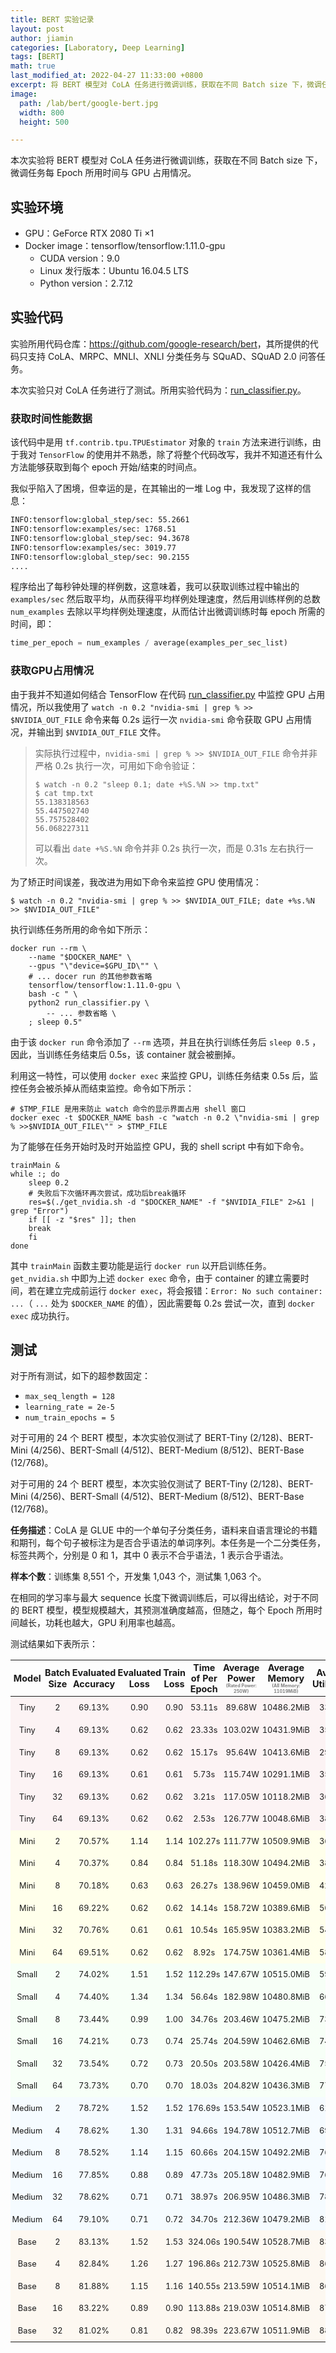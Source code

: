 ```yaml
---
title: BERT 实验记录
layout: post
author: jiamin
categories: [Laboratory, Deep Learning]
tags: [BERT]
math: true
last_modified_at: 2022-04-27 11:33:00 +0800
excerpt: 将 BERT 模型对 CoLA 任务进行微调训练，获取在不同 Batch size 下，微调任务每 Epoch 所用时间与 GPU 占用情况。
image:
  path: /lab/bert/google-bert.jpg
  width: 800
  height: 500

---
```


本次实验将 BERT 模型对 CoLA 任务进行微调训练，获取在不同 Batch size 下，微调任务每 Epoch 所用时间与 GPU 占用情况。

## 实验环境

* GPU：GeForce RTX 2080 Ti $\times 1$
* Docker image：tensorflow/tensorflow:1.11.0-gpu
  * CUDA version：9.0
  * Linux 发行版本：Ubuntu 16.04.5 LTS
  * Python version：2.7.12

## 实验代码

实验所用代码仓库：<a href="https://github.com/google-research/bert" target="_blank">https://github.com/google-research/bert</a>，其所提供的代码只支持 CoLA、MRPC、MNLI、XNLI 分类任务与 SQuAD、SQuAD 2.0 问答任务。

本次实验只对 CoLA 任务进行了测试。所用实验代码为：<a href="https://github.com/google-research/bert/blob/master/run_classifier.py"  target="_blank">run_classifier.py</a>。

### 获取时间性能数据

该代码中是用 `tf.contrib.tpu.TPUEstimator` 对象的 `train` 方法来进行训练，由于我对 `TensorFlow` 的使用并不熟悉，除了将整个代码改写，我并不知道还有什么方法能够获取到每个 epoch 开始/结束的时间点。

我似乎陷入了困境，但幸运的是，在其输出的一堆 Log 中，我发现了这样的信息：

```sh
INFO:tensorflow:global_step/sec: 55.2661
INFO:tensorflow:examples/sec: 1768.51
INFO:tensorflow:global_step/sec: 94.3678
INFO:tensorflow:examples/sec: 3019.77
INFO:tensorflow:global_step/sec: 90.2155
....
```

程序给出了每秒钟处理的样例数，这意味着，我可以获取训练过程中输出的 `examples/sec` 然后取平均，从而获得平均样例处理速度，然后用训练样例的总数 `num_examples` 去除以平均样例处理速度，从而估计出微调训练时每 epoch 所需的时间，即：

```python
time_per_epoch = num_examples / average(examples_per_sec_list)
```

### 获取GPU占用情况

由于我并不知道如何结合 TensorFlow 在代码 <a href="https://github.com/google-research/bert/blob/master/run_classifier.py"  target="_blank">run_classifier.py</a> 中监控 GPU 占用情况，所以我使用了 `watch -n 0.2 "nvidia-smi | grep % >> $NVIDIA_OUT_FILE` 命令来每 0.2s 运行一次 `nvidia-smi` 命令获取 GPU 占用情况，并输出到 `$NVIDIA_OUT_FILE` 文件。

> 实际执行过程中，`nvidia-smi | grep % >> $NVIDIA_OUT_FILE` 命令并非严格 0.2s 执行一次，可用如下命令验证：
>
> ```shell
> $ watch -n 0.2 "sleep 0.1; date +%S.%N >> tmp.txt"
> $ cat tmp.txt
> 55.138318563
> 55.447502740
> 55.757528402
> 56.068227311
> ```
>
> 可以看出 `date +%S.%N` 命令并非 0.2s 执行一次，而是 0.31s 左右执行一次。

为了矫正时间误差，我改进为用如下命令来监控 GPU 使用情况：

```shell
$ watch -n 0.2 "nvidia-smi | grep % >> $NVIDIA_OUT_FILE; date +%s.%N  >> $NVIDIA_OUT_FILE"
```

执行训练任务所用的命令如下所示：

```shell
docker run --rm \
    --name "$DOCKER_NAME" \
    --gpus "\"device=$GPU_ID\"" \
    # ... docer run 的其他参数省略
    tensorflow/tensorflow:1.11.0-gpu \
    bash -c " \
    python2 run_classifier.py \
    	-- ... 参数省略 \
    ; sleep 0.5"
```

由于该 `docker run` 命令添加了 `--rm` 选项，并且在执行训练任务后 `sleep 0.5` ，因此，当训练任务结束后 0.5s，该 container 就会被删掉。

利用这一特性，可以使用 `docker exec` 来监控 GPU，训练任务结束 0.5s 后，监控任务会被杀掉从而结束监控。命令如下所示：

```shell
# $TMP_FILE 是用来防止 watch 命令的显示界面占用 shell 窗口
docker exec -t $DOCKER_NAME bash -c "watch -n 0.2 \"nvidia-smi | grep % >>$NVIDIA_OUT_FILE\"" > $TMP_FILE
```

为了能够在任务开始时及时开始监控 GPU，我的 shell script 中有如下命令。

```shell
trainMain &
while :; do
    sleep 0.2
    # 失败后下次循环再次尝试，成功后break循环
    res=$(./get_nvidia.sh -d "$DOCKER_NAME" -f "$NVIDIA_FILE" 2>&1 | grep "Error")
    if [[ -z "$res" ]]; then
    break
    fi
done
```

其中 `trainMain` 函数主要功能是运行 `docker run` 以开启训练任务。`get_nvidia.sh` 中即为上述 `docker exec` 命令，由于 container 的建立需要时间，若在建立完成前运行 `docker exec`，将会报错：`Error: No such container: ...`（ `...` 处为 `$DOCKER_NAME` 的值），因此需要每 0.2s 尝试一次，直到 `docker exec` 成功执行。

## 测试

对于所有测试，如下的超参数固定：

* `max_seq_length = 128`
* `learning_rate = 2e-5`
* `num_train_epochs = 5`

对于可用的 24 个 BERT 模型，本次实验仅测试了 BERT-Tiny (2/128)、BERT-Mini (4/256)、BERT-Small (4/512)、BERT-Medium (8/512)、BERT-Base (12/768)。

对于可用的 24 个 BERT 模型，本次实验仅测试了 BERT-Tiny (2/128)、BERT-Mini (4/256)、BERT-Small (4/512)、BERT-Medium (8/512)、BERT-Base (12/768)。

**任务描述**：CoLA 是 GLUE 中的一个单句子分类任务，语料来自语言理论的书籍和期刊，每个句子被标注为是否合乎语法的单词序列。本任务是一个二分类任务，标签共两个，分别是 0 和 1，其中 0 表示不合乎语法，1 表示合乎语法。

**样本个数**：训练集 8,551 个，开发集 1,043 个，测试集 1,063 个。

在相同的学习率与最大 sequence 长度下微调训练后，可以得出结论，对于不同的 BERT 模型，模型规模越大，其预测准确度越高，但随之，每个 Epoch 所用时间越长，功耗也越大，GPU 利用率也越高。

测试结果如下表所示：

<div class="table-wrapper">
<table><thead><tr><th style="text-align: center;padding: 0.15rem 0.1rem; font-size: 90%; white-space: normal; line-height: 1.2">Model</th><th style="text-align: center;padding: 0.15rem 0.1rem; font-size: 90%; white-space: normal; line-height: 1.2">Batch Size</th><th style="text-align: center;padding: 0.15rem 0.1rem; font-size: 90%; white-space: normal; line-height: 1.2">Evaluated Accuracy</th><th style="text-align: center;padding: 0.15rem 0.1rem; font-size: 90%; white-space: normal; line-height: 1.2">Evaluated Loss</th><th style="text-align: center;padding: 0.15rem 0.1rem; font-size: 90%; white-space: normal; line-height: 1.2">Train Loss</th><th style="text-align: center;padding: 0.15rem 0.1rem; font-size: 90%; white-space: normal; line-height: 1.2">Time of Per Epoch</th><th style="text-align: center;padding: 0.15rem 0.1rem; font-size: 90%; white-space: normal; line-height: 1.2">Average Power <p style="font-size: 50%; color:gray; margin: 0">(Rated Power: 250W)</p></th><th style="text-align: center;padding: 0.15rem 0.1rem; font-size: 90%; white-space: normal; line-height: 1.2">Average Memory <p style="font-size: 50%; color:gray; margin: 0">(All Memory: 11019MiB)</p></th><th style="text-align: center;padding: 0.15rem 0.1rem; font-size: 90%; white-space: normal; line-height: 1.2">Average Utilization</th><th style="text-align: center;padding: 0.15rem 0.1rem; font-size: 90%; white-space: normal; line-height: 1.2">Real time GPU performance</th></tr></thead><tbody><tr style="background-color: rgb(252, 243, 244); text-align: center; font-size: 80%;"><td style="padding: 0.175rem 0.15rem;">Tiny</td><td style="padding: 0.175rem 0.15rem;">2</td><td style="padding: 0.175rem 0.15rem;">69.13%</td><td style="padding: 0.175rem 0.15rem;">0.90</td><td style="padding: 0.175rem 0.15rem;">0.90</td><td style="padding: 0.175rem 0.15rem;">53.11s</td><td style="padding: 0.175rem 0.15rem;">89.68W</td><td style="padding: 0.175rem 0.15rem;">10486.2MiB</td><td style="padding: 0.175rem 0.15rem;">33.16%</td><td style="padding: 0.175rem 0.15rem;"><img alt="bert_report_CoLA_Tiny_2.png" class="preview-img bg normal" data-loaded="false" height="30px" src="/lab/bert/bert_report_CoLA_Tiny_2.png" style="margin: 0; height: 30px"/></td></tr><tr style="background-color: rgb(252, 243, 244); text-align: center; font-size: 80%;"><td style="padding: 0.175rem 0.15rem;">Tiny</td><td style="padding: 0.175rem 0.15rem;">4</td><td style="padding: 0.175rem 0.15rem;">69.13%</td><td style="padding: 0.175rem 0.15rem;">0.62</td><td style="padding: 0.175rem 0.15rem;">0.62</td><td style="padding: 0.175rem 0.15rem;">23.33s</td><td style="padding: 0.175rem 0.15rem;">103.02W</td><td style="padding: 0.175rem 0.15rem;">10431.9MiB</td><td style="padding: 0.175rem 0.15rem;">35.31%</td><td style="padding: 0.175rem 0.15rem;"><img alt="bert_report_CoLA_Tiny_4.png" class="preview-img bg normal" data-loaded="false" height="30px" src="/lab/bert/bert_report_CoLA_Tiny_4.png" style="margin: 0; height: 30px"/></td></tr><tr style="background-color: rgb(252, 243, 244); text-align: center; font-size: 80%;"><td style="padding: 0.175rem 0.15rem;">Tiny</td><td style="padding: 0.175rem 0.15rem;">8</td><td style="padding: 0.175rem 0.15rem;">69.13%</td><td style="padding: 0.175rem 0.15rem;">0.62</td><td style="padding: 0.175rem 0.15rem;">0.62</td><td style="padding: 0.175rem 0.15rem;">15.17s</td><td style="padding: 0.175rem 0.15rem;">95.64W</td><td style="padding: 0.175rem 0.15rem;">10413.6MiB</td><td style="padding: 0.175rem 0.15rem;">29.60%</td><td style="padding: 0.175rem 0.15rem;"><img alt="bert_report_CoLA_Tiny_8.png" class="preview-img bg normal" data-loaded="false" height="30px" src="/lab/bert/bert_report_CoLA_Tiny_8.png" style="margin: 0; height: 30px"/></td></tr><tr style="background-color: rgb(252, 243, 244); text-align: center; font-size: 80%;"><td style="padding: 0.175rem 0.15rem;">Tiny</td><td style="padding: 0.175rem 0.15rem;">16</td><td style="padding: 0.175rem 0.15rem;">69.13%</td><td style="padding: 0.175rem 0.15rem;">0.61</td><td style="padding: 0.175rem 0.15rem;">0.61</td><td style="padding: 0.175rem 0.15rem;">5.73s</td><td style="padding: 0.175rem 0.15rem;">115.74W</td><td style="padding: 0.175rem 0.15rem;">10291.1MiB</td><td style="padding: 0.175rem 0.15rem;">35.01%</td><td style="padding: 0.175rem 0.15rem;"><img alt="bert_report_CoLA_Tiny_16.png" class="preview-img bg normal" data-loaded="false" height="30px" src="/lab/bert/bert_report_CoLA_Tiny_16.png" style="margin: 0; height: 30px"/></td></tr><tr style="background-color: rgb(252, 243, 244); text-align: center; font-size: 80%;"><td style="padding: 0.175rem 0.15rem;">Tiny</td><td style="padding: 0.175rem 0.15rem;">32</td><td style="padding: 0.175rem 0.15rem;">69.13%</td><td style="padding: 0.175rem 0.15rem;">0.62</td><td style="padding: 0.175rem 0.15rem;">0.62</td><td style="padding: 0.175rem 0.15rem;">3.21s</td><td style="padding: 0.175rem 0.15rem;">117.05W</td><td style="padding: 0.175rem 0.15rem;">10118.2MiB</td><td style="padding: 0.175rem 0.15rem;">36.09%</td><td style="padding: 0.175rem 0.15rem;"><img alt="bert_report_CoLA_Tiny_32.png" class="preview-img bg normal" data-loaded="false" height="30px" src="/lab/bert/bert_report_CoLA_Tiny_32.png" style="margin: 0; height: 30px"/></td></tr><tr style="background-color: rgb(252, 243, 244); text-align: center; font-size: 80%;"><td style="padding: 0.175rem 0.15rem;">Tiny</td><td style="padding: 0.175rem 0.15rem;">64</td><td style="padding: 0.175rem 0.15rem;">69.13%</td><td style="padding: 0.175rem 0.15rem;">0.62</td><td style="padding: 0.175rem 0.15rem;">0.62</td><td style="padding: 0.175rem 0.15rem;">2.53s</td><td style="padding: 0.175rem 0.15rem;">126.77W</td><td style="padding: 0.175rem 0.15rem;">10048.6MiB</td><td style="padding: 0.175rem 0.15rem;">38.79%</td><td style="padding: 0.175rem 0.15rem;"><img alt="bert_report_CoLA_Tiny_64.png" class="preview-img bg normal" data-loaded="false" height="30px" src="/lab/bert/bert_report_CoLA_Tiny_64.png" style="margin: 0; height: 30px"/></td></tr><tr style="background-color: rgb(255, 255, 235); text-align: center; font-size: 80%;"><td style="padding: 0.175rem 0.15rem;">Mini</td><td style="padding: 0.175rem 0.15rem;">2</td><td style="padding: 0.175rem 0.15rem;">70.57%</td><td style="padding: 0.175rem 0.15rem;">1.14</td><td style="padding: 0.175rem 0.15rem;">1.14</td><td style="padding: 0.175rem 0.15rem;">102.27s</td><td style="padding: 0.175rem 0.15rem;">111.77W</td><td style="padding: 0.175rem 0.15rem;">10509.9MiB</td><td style="padding: 0.175rem 0.15rem;">36.02%</td><td style="padding: 0.175rem 0.15rem;"><img alt="bert_report_CoLA_Mini_2.png" class="preview-img bg normal" data-loaded="false" height="30px" src="/lab/bert/bert_report_CoLA_Mini_2.png" style="margin: 0; height: 30px"/></td></tr><tr style="background-color: rgb(255, 255, 235); text-align: center; font-size: 80%;"><td style="padding: 0.175rem 0.15rem;">Mini</td><td style="padding: 0.175rem 0.15rem;">4</td><td style="padding: 0.175rem 0.15rem;">70.37%</td><td style="padding: 0.175rem 0.15rem;">0.84</td><td style="padding: 0.175rem 0.15rem;">0.84</td><td style="padding: 0.175rem 0.15rem;">51.18s</td><td style="padding: 0.175rem 0.15rem;">118.30W</td><td style="padding: 0.175rem 0.15rem;">10494.2MiB</td><td style="padding: 0.175rem 0.15rem;">38.39%</td><td style="padding: 0.175rem 0.15rem;"><img alt="bert_report_CoLA_Mini_4.png" class="preview-img bg normal" data-loaded="false" height="30px" src="/lab/bert/bert_report_CoLA_Mini_4.png" style="margin: 0; height: 30px"/></td></tr><tr style="background-color: rgb(255, 255, 235); text-align: center; font-size: 80%;"><td style="padding: 0.175rem 0.15rem;">Mini</td><td style="padding: 0.175rem 0.15rem;">8</td><td style="padding: 0.175rem 0.15rem;">70.18%</td><td style="padding: 0.175rem 0.15rem;">0.63</td><td style="padding: 0.175rem 0.15rem;">0.63</td><td style="padding: 0.175rem 0.15rem;">26.27s</td><td style="padding: 0.175rem 0.15rem;">138.96W</td><td style="padding: 0.175rem 0.15rem;">10459.0MiB</td><td style="padding: 0.175rem 0.15rem;">42.70%</td><td style="padding: 0.175rem 0.15rem;"><img alt="bert_report_CoLA_Mini_8.png" class="preview-img bg normal" data-loaded="false" height="30px" src="/lab/bert/bert_report_CoLA_Mini_8.png" style="margin: 0; height: 30px"/></td></tr><tr style="background-color: rgb(255, 255, 235); text-align: center; font-size: 80%;"><td style="padding: 0.175rem 0.15rem;">Mini</td><td style="padding: 0.175rem 0.15rem;">16</td><td style="padding: 0.175rem 0.15rem;">69.22%</td><td style="padding: 0.175rem 0.15rem;">0.62</td><td style="padding: 0.175rem 0.15rem;">0.62</td><td style="padding: 0.175rem 0.15rem;">14.14s</td><td style="padding: 0.175rem 0.15rem;">158.72W</td><td style="padding: 0.175rem 0.15rem;">10389.6MiB</td><td style="padding: 0.175rem 0.15rem;">50.77%</td><td style="padding: 0.175rem 0.15rem;"><img alt="bert_report_CoLA_Mini_16.png" class="preview-img bg normal" data-loaded="false" height="30px" src="/lab/bert/bert_report_CoLA_Mini_16.png" style="margin: 0; height: 30px"/></td></tr><tr style="background-color: rgb(255, 255, 235); text-align: center; font-size: 80%;"><td style="padding: 0.175rem 0.15rem;">Mini</td><td style="padding: 0.175rem 0.15rem;">32</td><td style="padding: 0.175rem 0.15rem;">70.76%</td><td style="padding: 0.175rem 0.15rem;">0.61</td><td style="padding: 0.175rem 0.15rem;">0.61</td><td style="padding: 0.175rem 0.15rem;">10.54s</td><td style="padding: 0.175rem 0.15rem;">165.95W</td><td style="padding: 0.175rem 0.15rem;">10383.2MiB</td><td style="padding: 0.175rem 0.15rem;">54.42%</td><td style="padding: 0.175rem 0.15rem;"><img alt="bert_report_CoLA_Mini_32.png" class="preview-img bg normal" data-loaded="false" height="30px" src="/lab/bert/bert_report_CoLA_Mini_32.png" style="margin: 0; height: 30px"/></td></tr><tr style="background-color: rgb(255, 255, 235); text-align: center; font-size: 80%;"><td style="padding: 0.175rem 0.15rem;">Mini</td><td style="padding: 0.175rem 0.15rem;">64</td><td style="padding: 0.175rem 0.15rem;">69.51%</td><td style="padding: 0.175rem 0.15rem;">0.62</td><td style="padding: 0.175rem 0.15rem;">0.62</td><td style="padding: 0.175rem 0.15rem;">8.92s</td><td style="padding: 0.175rem 0.15rem;">174.75W</td><td style="padding: 0.175rem 0.15rem;">10361.4MiB</td><td style="padding: 0.175rem 0.15rem;">58.74%</td><td style="padding: 0.175rem 0.15rem;"><img alt="bert_report_CoLA_Mini_64.png" class="preview-img bg normal" data-loaded="false" height="30px" src="/lab/bert/bert_report_CoLA_Mini_64.png" style="margin: 0; height: 30px"/></td></tr><tr style="background-color: rgb(247, 255, 247); text-align: center; font-size: 80%;"><td style="padding: 0.175rem 0.15rem;">Small</td><td style="padding: 0.175rem 0.15rem;">2</td><td style="padding: 0.175rem 0.15rem;">74.02%</td><td style="padding: 0.175rem 0.15rem;">1.51</td><td style="padding: 0.175rem 0.15rem;">1.52</td><td style="padding: 0.175rem 0.15rem;">112.29s</td><td style="padding: 0.175rem 0.15rem;">147.67W</td><td style="padding: 0.175rem 0.15rem;">10515.0MiB</td><td style="padding: 0.175rem 0.15rem;">59.22%</td><td style="padding: 0.175rem 0.15rem;"><img alt="bert_report_CoLA_Small_2.png" class="preview-img bg normal" data-loaded="false" height="30px" src="/lab/bert/bert_report_CoLA_Small_2.png" style="margin: 0; height: 30px"/></td></tr><tr style="background-color: rgb(247, 255, 247); text-align: center; font-size: 80%;"><td style="padding: 0.175rem 0.15rem;">Small</td><td style="padding: 0.175rem 0.15rem;">4</td><td style="padding: 0.175rem 0.15rem;">74.40%</td><td style="padding: 0.175rem 0.15rem;">1.34</td><td style="padding: 0.175rem 0.15rem;">1.34</td><td style="padding: 0.175rem 0.15rem;">56.64s</td><td style="padding: 0.175rem 0.15rem;">182.98W</td><td style="padding: 0.175rem 0.15rem;">10480.8MiB</td><td style="padding: 0.175rem 0.15rem;">66.60%</td><td style="padding: 0.175rem 0.15rem;"><img alt="bert_report_CoLA_Small_4.png" class="preview-img bg normal" data-loaded="false" height="30px" src="/lab/bert/bert_report_CoLA_Small_4.png" style="margin: 0; height: 30px"/></td></tr><tr style="background-color: rgb(247, 255, 247); text-align: center; font-size: 80%;"><td style="padding: 0.175rem 0.15rem;">Small</td><td style="padding: 0.175rem 0.15rem;">8</td><td style="padding: 0.175rem 0.15rem;">73.44%</td><td style="padding: 0.175rem 0.15rem;">0.99</td><td style="padding: 0.175rem 0.15rem;">1.00</td><td style="padding: 0.175rem 0.15rem;">34.76s</td><td style="padding: 0.175rem 0.15rem;">203.46W</td><td style="padding: 0.175rem 0.15rem;">10475.2MiB</td><td style="padding: 0.175rem 0.15rem;">73.51%</td><td style="padding: 0.175rem 0.15rem;"><img alt="bert_report_CoLA_Small_8.png" class="preview-img bg normal" data-loaded="false" height="30px" src="/lab/bert/bert_report_CoLA_Small_8.png" style="margin: 0; height: 30px"/></td></tr><tr style="background-color: rgb(247, 255, 247); text-align: center; font-size: 80%;"><td style="padding: 0.175rem 0.15rem;">Small</td><td style="padding: 0.175rem 0.15rem;">16</td><td style="padding: 0.175rem 0.15rem;">74.21%</td><td style="padding: 0.175rem 0.15rem;">0.73</td><td style="padding: 0.175rem 0.15rem;">0.74</td><td style="padding: 0.175rem 0.15rem;">25.74s</td><td style="padding: 0.175rem 0.15rem;">204.59W</td><td style="padding: 0.175rem 0.15rem;">10462.6MiB</td><td style="padding: 0.175rem 0.15rem;">74.33%</td><td style="padding: 0.175rem 0.15rem;"><img alt="bert_report_CoLA_Small_16.png" class="preview-img bg normal" data-loaded="false" height="30px" src="/lab/bert/bert_report_CoLA_Small_16.png" style="margin: 0; height: 30px"/></td></tr><tr style="background-color: rgb(247, 255, 247); text-align: center; font-size: 80%;"><td style="padding: 0.175rem 0.15rem;">Small</td><td style="padding: 0.175rem 0.15rem;">32</td><td style="padding: 0.175rem 0.15rem;">73.54%</td><td style="padding: 0.175rem 0.15rem;">0.72</td><td style="padding: 0.175rem 0.15rem;">0.73</td><td style="padding: 0.175rem 0.15rem;">20.50s</td><td style="padding: 0.175rem 0.15rem;">203.58W</td><td style="padding: 0.175rem 0.15rem;">10426.4MiB</td><td style="padding: 0.175rem 0.15rem;">75.43%</td><td style="padding: 0.175rem 0.15rem;"><img alt="bert_report_CoLA_Small_32.png" class="preview-img bg normal" data-loaded="false" height="30px" src="/lab/bert/bert_report_CoLA_Small_32.png" style="margin: 0; height: 30px"/></td></tr><tr style="background-color: rgb(247, 255, 247); text-align: center; font-size: 80%;"><td style="padding: 0.175rem 0.15rem;">Small</td><td style="padding: 0.175rem 0.15rem;">64</td><td style="padding: 0.175rem 0.15rem;">73.73%</td><td style="padding: 0.175rem 0.15rem;">0.70</td><td style="padding: 0.175rem 0.15rem;">0.70</td><td style="padding: 0.175rem 0.15rem;">18.03s</td><td style="padding: 0.175rem 0.15rem;">204.82W</td><td style="padding: 0.175rem 0.15rem;">10436.3MiB</td><td style="padding: 0.175rem 0.15rem;">77.36%</td><td style="padding: 0.175rem 0.15rem;"><img alt="bert_report_CoLA_Small_64.png" class="preview-img bg normal" data-loaded="false" height="30px" src="/lab/bert/bert_report_CoLA_Small_64.png" style="margin: 0; height: 30px"/></td></tr><tr style="background-color: rgb(245, 251, 255); text-align: center; font-size: 80%;"><td style="padding: 0.175rem 0.15rem;">Medium</td><td style="padding: 0.175rem 0.15rem;">2</td><td style="padding: 0.175rem 0.15rem;">78.72%</td><td style="padding: 0.175rem 0.15rem;">1.52</td><td style="padding: 0.175rem 0.15rem;">1.52</td><td style="padding: 0.175rem 0.15rem;">176.69s</td><td style="padding: 0.175rem 0.15rem;">153.54W</td><td style="padding: 0.175rem 0.15rem;">10523.1MiB</td><td style="padding: 0.175rem 0.15rem;">61.83%</td><td style="padding: 0.175rem 0.15rem;"><img alt="bert_report_CoLA_Medium_2.png" class="preview-img bg normal" data-loaded="false" height="30px" src="/lab/bert/bert_report_CoLA_Medium_2.png" style="margin: 0; height: 30px"/></td></tr><tr style="background-color: rgb(245, 251, 255); text-align: center; font-size: 80%;"><td style="padding: 0.175rem 0.15rem;">Medium</td><td style="padding: 0.175rem 0.15rem;">4</td><td style="padding: 0.175rem 0.15rem;">78.62%</td><td style="padding: 0.175rem 0.15rem;">1.30</td><td style="padding: 0.175rem 0.15rem;">1.31</td><td style="padding: 0.175rem 0.15rem;">94.66s</td><td style="padding: 0.175rem 0.15rem;">194.78W</td><td style="padding: 0.175rem 0.15rem;">10512.7MiB</td><td style="padding: 0.175rem 0.15rem;">69.43%</td><td style="padding: 0.175rem 0.15rem;"><img alt="bert_report_CoLA_Medium_4.png" class="preview-img bg normal" data-loaded="false" height="30px" src="/lab/bert/bert_report_CoLA_Medium_4.png" style="margin: 0; height: 30px"/></td></tr><tr style="background-color: rgb(245, 251, 255); text-align: center; font-size: 80%;"><td style="padding: 0.175rem 0.15rem;">Medium</td><td style="padding: 0.175rem 0.15rem;">8</td><td style="padding: 0.175rem 0.15rem;">78.52%</td><td style="padding: 0.175rem 0.15rem;">1.14</td><td style="padding: 0.175rem 0.15rem;">1.15</td><td style="padding: 0.175rem 0.15rem;">60.66s</td><td style="padding: 0.175rem 0.15rem;">204.15W</td><td style="padding: 0.175rem 0.15rem;">10492.2MiB</td><td style="padding: 0.175rem 0.15rem;">76.68%</td><td style="padding: 0.175rem 0.15rem;"><img alt="bert_report_CoLA_Medium_8.png" class="preview-img bg normal" data-loaded="false" height="30px" src="/lab/bert/bert_report_CoLA_Medium_8.png" style="margin: 0; height: 30px"/></td></tr><tr style="background-color: rgb(245, 251, 255); text-align: center; font-size: 80%;"><td style="padding: 0.175rem 0.15rem;">Medium</td><td style="padding: 0.175rem 0.15rem;">16</td><td style="padding: 0.175rem 0.15rem;">77.85%</td><td style="padding: 0.175rem 0.15rem;">0.88</td><td style="padding: 0.175rem 0.15rem;">0.89</td><td style="padding: 0.175rem 0.15rem;">47.73s</td><td style="padding: 0.175rem 0.15rem;">205.18W</td><td style="padding: 0.175rem 0.15rem;">10482.9MiB</td><td style="padding: 0.175rem 0.15rem;">76.96%</td><td style="padding: 0.175rem 0.15rem;"><img alt="bert_report_CoLA_Medium_16.png" class="preview-img bg normal" data-loaded="false" height="30px" src="/lab/bert/bert_report_CoLA_Medium_16.png" style="margin: 0; height: 30px"/></td></tr><tr style="background-color: rgb(245, 251, 255); text-align: center; font-size: 80%;"><td style="padding: 0.175rem 0.15rem;">Medium</td><td style="padding: 0.175rem 0.15rem;">32</td><td style="padding: 0.175rem 0.15rem;">78.62%</td><td style="padding: 0.175rem 0.15rem;">0.71</td><td style="padding: 0.175rem 0.15rem;">0.71</td><td style="padding: 0.175rem 0.15rem;">38.97s</td><td style="padding: 0.175rem 0.15rem;">206.95W</td><td style="padding: 0.175rem 0.15rem;">10486.3MiB</td><td style="padding: 0.175rem 0.15rem;">78.64%</td><td style="padding: 0.175rem 0.15rem;"><img alt="bert_report_CoLA_Medium_32.png" class="preview-img bg normal" data-loaded="false" height="30px" src="/lab/bert/bert_report_CoLA_Medium_32.png" style="margin: 0; height: 30px"/></td></tr><tr style="background-color: rgb(245, 251, 255); text-align: center; font-size: 80%;"><td style="padding: 0.175rem 0.15rem;">Medium</td><td style="padding: 0.175rem 0.15rem;">64</td><td style="padding: 0.175rem 0.15rem;">79.10%</td><td style="padding: 0.175rem 0.15rem;">0.71</td><td style="padding: 0.175rem 0.15rem;">0.72</td><td style="padding: 0.175rem 0.15rem;">34.70s</td><td style="padding: 0.175rem 0.15rem;">212.36W</td><td style="padding: 0.175rem 0.15rem;">10479.2MiB</td><td style="padding: 0.175rem 0.15rem;">81.29%</td><td style="padding: 0.175rem 0.15rem;"><img alt="bert_report_CoLA_Medium_64.png" class="preview-img bg normal" data-loaded="false" height="30px" src="/lab/bert/bert_report_CoLA_Medium_64.png" style="margin: 0; height: 30px"/></td></tr><tr style="background-color: rgb(253, 248, 241); text-align: center; font-size: 80%;"><td style="padding: 0.175rem 0.15rem;">Base</td><td style="padding: 0.175rem 0.15rem;">2</td><td style="padding: 0.175rem 0.15rem;">83.13%</td><td style="padding: 0.175rem 0.15rem;">1.52</td><td style="padding: 0.175rem 0.15rem;">1.53</td><td style="padding: 0.175rem 0.15rem;">324.06s</td><td style="padding: 0.175rem 0.15rem;">190.54W</td><td style="padding: 0.175rem 0.15rem;">10528.7MiB</td><td style="padding: 0.175rem 0.15rem;">83.31%</td><td style="padding: 0.175rem 0.15rem;"><img alt="bert_report_CoLA_Base_2.png" class="preview-img bg normal" data-loaded="false" height="30px" src="/lab/bert/bert_report_CoLA_Base_2.png" style="margin: 0; height: 30px"/></td></tr><tr style="background-color: rgb(253, 248, 241); text-align: center; font-size: 80%;"><td style="padding: 0.175rem 0.15rem;">Base</td><td style="padding: 0.175rem 0.15rem;">4</td><td style="padding: 0.175rem 0.15rem;">82.84%</td><td style="padding: 0.175rem 0.15rem;">1.26</td><td style="padding: 0.175rem 0.15rem;">1.27</td><td style="padding: 0.175rem 0.15rem;">196.86s</td><td style="padding: 0.175rem 0.15rem;">212.73W</td><td style="padding: 0.175rem 0.15rem;">10525.8MiB</td><td style="padding: 0.175rem 0.15rem;">86.83%</td><td style="padding: 0.175rem 0.15rem;"><img alt="bert_report_CoLA_Base_4.png" class="preview-img bg normal" data-loaded="false" height="30px" src="/lab/bert/bert_report_CoLA_Base_4.png" style="margin: 0; height: 30px"/></td></tr><tr style="background-color: rgb(253, 248, 241); text-align: center; font-size: 80%;"><td style="padding: 0.175rem 0.15rem;">Base</td><td style="padding: 0.175rem 0.15rem;">8</td><td style="padding: 0.175rem 0.15rem;">81.88%</td><td style="padding: 0.175rem 0.15rem;">1.15</td><td style="padding: 0.175rem 0.15rem;">1.16</td><td style="padding: 0.175rem 0.15rem;">140.55s</td><td style="padding: 0.175rem 0.15rem;">213.59W</td><td style="padding: 0.175rem 0.15rem;">10514.1MiB</td><td style="padding: 0.175rem 0.15rem;">86.66%</td><td style="padding: 0.175rem 0.15rem;"><img alt="bert_report_CoLA_Base_8.png" class="preview-img bg normal" data-loaded="false" height="30px" src="/lab/bert/bert_report_CoLA_Base_8.png" style="margin: 0; height: 30px"/></td></tr><tr style="background-color: rgb(253, 248, 241); text-align: center; font-size: 80%;"><td style="padding: 0.175rem 0.15rem;">Base</td><td style="padding: 0.175rem 0.15rem;">16</td><td style="padding: 0.175rem 0.15rem;">83.22%</td><td style="padding: 0.175rem 0.15rem;">0.89</td><td style="padding: 0.175rem 0.15rem;">0.90</td><td style="padding: 0.175rem 0.15rem;">113.88s</td><td style="padding: 0.175rem 0.15rem;">219.03W</td><td style="padding: 0.175rem 0.15rem;">10514.8MiB</td><td style="padding: 0.175rem 0.15rem;">87.67%</td><td style="padding: 0.175rem 0.15rem;"><img alt="bert_report_CoLA_Base_16.png" class="preview-img bg normal" data-loaded="false" height="30px" src="/lab/bert/bert_report_CoLA_Base_16.png" style="margin: 0; height: 30px"/></td></tr><tr style="background-color: rgb(253, 248, 241); text-align: center; font-size: 80%;"><td style="padding: 0.175rem 0.15rem;">Base</td><td style="padding: 0.175rem 0.15rem;">32</td><td style="padding: 0.175rem 0.15rem;">81.02%</td><td style="padding: 0.175rem 0.15rem;">0.81</td><td style="padding: 0.175rem 0.15rem;">0.82</td><td style="padding: 0.175rem 0.15rem;">98.39s</td><td style="padding: 0.175rem 0.15rem;">223.67W</td><td style="padding: 0.175rem 0.15rem;">10511.9MiB</td><td style="padding: 0.175rem 0.15rem;">88.19%</td><td style="padding: 0.175rem 0.15rem;"><img alt="bert_report_CoLA_Base_32.png" class="preview-img bg normal" data-loaded="false" height="30px" src="/lab/bert/bert_report_CoLA_Base_32.png" style="margin: 0; height: 30px"/></td></tr></tbody></table>
</div>
